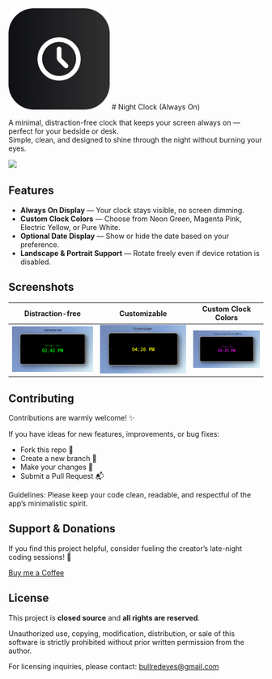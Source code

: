 <img src="/assets/icon.png" alt="Night Clock" width="200"/>
# Night Clock (Always On)

A minimal, distraction-free clock that keeps your screen always on — perfect for your bedside or desk.  
Simple, clean, and designed to shine through the night without burning your eyes.

<a href="https://play.google.com/store/apps/details?id=com.amitmerchant.nightclockalwayson"><img src="https://play.google.com/intl/en_us/badges/images/generic/en-play-badge.png" height="48"></a>

## Features

- **Always On Display** — Your clock stays visible, no screen dimming.
- **Custom Clock Colors** — Choose from Neon Green, Magenta Pink, Electric Yellow, or Pure White.
- **Optional Date Display** — Show or hide the date based on your preference.
- **Landscape & Portrait Support** — Rotate freely even if device rotation is disabled.

## Screenshots

|                  Distraction-free                  |                    Customizable                    |                Custom Clock Colors                 |
|:--------------------------------------------------:|:--------------------------------------------------:|:--------------------------------------------------:|
| ![Night Mode](assets/screenshots/screenshot-1.png) | ![Night Mode](assets/screenshots/screenshot-2.png) | ![Night Mode](assets/screenshots/screenshot-3.png) |

## Contributing

Contributions are warmly welcome! ✨

If you have ideas for new features, improvements, or bug fixes:
- Fork this repo 🍴
- Create a new branch 🔧
- Make your changes 🌟
- Submit a Pull Request 📬

Guidelines:
Please keep your code clean, readable, and respectful of the app’s minimalistic spirit.

## Support & Donations

If you find this project helpful, consider fueling the creator’s late-night coding sessions! 🙏

[Buy me a Coffee](https://buymeacoffee.com/amitmerchant)

## License

This project is **closed source** and **all rights are reserved**.

Unauthorized use, copying, modification, distribution, or sale of this software is strictly prohibited without prior written permission from the author.

For licensing inquiries, please contact: [bullredeyes@gmail.com](mailto:bullredeyes@gmail.com)